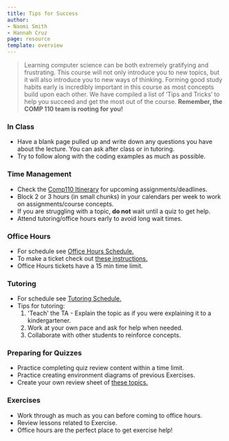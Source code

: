 ```yaml
---
title: Tips for Success
author:
- Naomi Smith
- Hannah Cruz
page: resource
template: overview
---
```


> Learning computer science can be both extremely gratifying and frustrating. This course will not only introduce you to new topics, but it will also introduce you to new ways of thinking. Forming good study habits early is incredibly important in this course as most concepts build upon each other. We have compiled a list of ‘Tips and Tricks’ to help you succeed and get the most out of the course. **Remember, the COMP 110 team is rooting for you!**

### In Class

- Have a blank page pulled up and write down any questions you have about the lecture. You can ask after class or in tutoring.
- Try to follow along with the coding examples as much as possible.

### Time Management

- Check the <a href="/" target="_blank">Comp110 Itinerary</a> for upcoming assignments/deadlines.
- Block 2 or 3 hours (in small chunks) in your calendars per week to work on assignments/course concepts.
- If you are struggling with a topic, **do not** wait until a quiz to get help.
- Attend tutoring/office hours early to avoid long wait times.

### Office Hours

- For schedule see <a href="/support/#:~:text=Office%20Hours%20Schedule,PM%20%2D%205%3A00%20PM" target="_blank">Office Hours Schedule.</a>
- To make a ticket check out <a href="/support/#:~:text=To%20work%20with,to%20continue%20working." target="_blank">these instructions.</a>
- Office Hours tickets have a 15 min time limit.

### Tutoring

- For schedule see <a href="/support/#:~:text=Tutoring%20Schedule,Wednesday%3A%204%3A00%20PM%20%2D%207%3A00%20PM" target="_blank">Tutoring Schedule.</a>
- Tips for tutoring:
  1. 'Teach' the TA - Explain the topic as if you were explaining it to a kindergartener.
  2. Work at your own pace and ask for help when needed.
  3. Collaborate with other students to reinforce concepts.

### Preparing for Quizzes

- Practice completing quiz review content within a time limit.
- Practice creating environment diagrams of previous Exercises.
- Create your own review sheet of <a href="/topics/" target="_blank">these topics.</a>

### Exercises

- Work through as much as you can before coming to office hours.
- Review lessons related to Exercise.
- Office hours are the perfect place to get exercise help!
